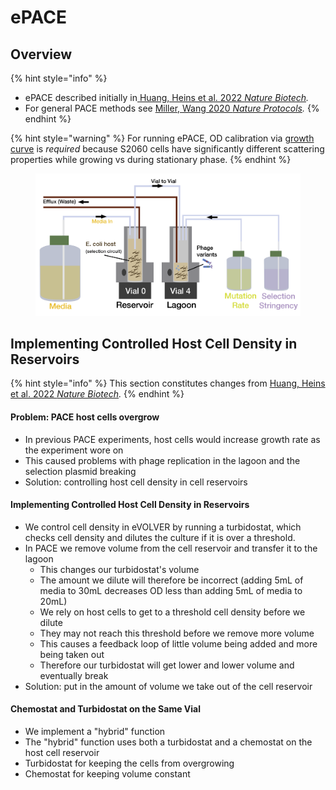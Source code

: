 # ePACE

## Overview

{% hint style="info" %}
* ePACE described initially in[ Huang, Heins et al. 2022 _Nature Biotech_](https://www.nature.com/articles/s41587-022-01410-2#Sec15)_._
* For general PACE methods see [Miller, Wang 2020 _Nature Protocols_](https://www.nature.com/articles/s41596-020-00410-3)_._
{% endhint %}

{% hint style="warning" %}
For running ePACE, OD calibration via [growth curve](../../min-evolver/calibrations/od-calibration-via-growth-curve.md) is _required_ because S2060 cells have significantly different scattering properties while growing vs during stationary phase.
{% endhint %}

<figure><img src="../../../.gitbook/assets/image (84).png" alt=""><figcaption></figcaption></figure>

## Implementing Controlled Host Cell Density in Reservoirs

{% hint style="info" %}
This section constitutes changes from [Huang, Heins et al. 2022 _Nature Biotech_](https://www.nature.com/articles/s41587-022-01410-2#Sec15)_._
{% endhint %}

#### Problem: PACE host cells overgrow

* In previous PACE experiments, host cells would increase growth rate as the experiment wore on
* This caused problems with phage replication in the lagoon and the selection plasmid breaking
* Solution: controlling host cell density in cell reservoirs

#### Implementing Controlled Host Cell Density in Reservoirs

* We control cell density in eVOLVER by running a turbidostat, which checks cell density and dilutes the culture if it is over a threshold.
* In PACE we remove volume from the cell reservoir and transfer it to the lagoon
  * This changes our turbidostat's volume
  * The amount we dilute will therefore be incorrect (adding 5mL of media to 30mL decreases OD less than adding 5mL of media to 20mL)
  * We rely on host cells to get to a threshold cell density before we dilute
  * They may not reach this threshold before we remove more volume
  * This causes a feedback loop of little volume being added and more being taken out
  * Therefore our turbidostat will get lower and lower volume and eventually break
* Solution: put in the amount of volume we take out of the cell reservoir

#### Chemostat and Turbidostat on the Same Vial&#x20;

* We implement a "hybrid" function
* The "hybrid" function uses both a turbidostat and a chemostat on the host cell reservoir
* Turbidostat for keeping the cells from overgrowing
* Chemostat for keeping volume constant
